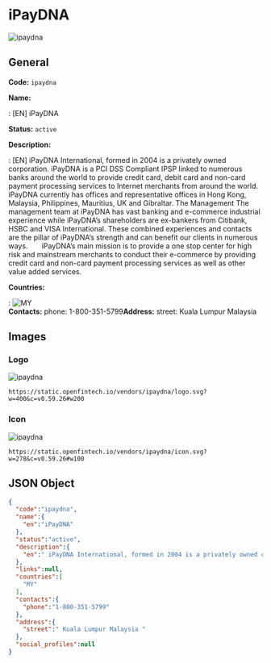 
# iPayDNA 
![ipaydna](https://static.openfintech.io/vendors/ipaydna/logo.svg?w=400&c=v0.59.26#w200)  

## General 
 
**Code:** `ipaydna` 
 
**Name:** 
 
:	[EN] iPayDNA 
 
**Status:** `active` 
 
**Description:** 
 
: [EN]  iPayDNA International, formed in 2004 is a privately owned corporation. iPayDNA is a PCI DSS Compliant IPSP linked to numerous banks around the world to provide credit card, debit card and non-card payment processing services to Internet merchants from around the world.  iPayDNA currently has offices and representative offices in Hong Kong, Malaysia, Philippines, Mauritius, UK and Gibraltar. The Management The management team at iPayDNA has vast banking and e-commerce industrial experience while iPayDNA’s shareholders are ex-bankers from Citibank, HSBC and VISA International. These combined experiences and contacts are the pillar of iPayDNA’s strength and can benefit our clients in numerous ways.       iPayDNA’s main mission is to provide a one stop center for high risk and mainstream merchants to conduct their e-commerce by providing credit card and non-card payment processing services as well as other value added services.  
 
 
**Countries:** 
 
:	![MY](https://cdnjs.cloudflare.com/ajax/libs/flag-icon-css/3.3.0/flags/4x3/my.svg#w24)  
**Contacts:** 
phone: 1-800-351-5799**Address:** 
street:  Kuala Lumpur Malaysia  

## Images 

### Logo 
 
![ipaydna](https://static.openfintech.io/vendors/ipaydna/logo.svg?w=400&c=v0.59.26#w200)  

```
https://static.openfintech.io/vendors/ipaydna/logo.svg?w=400&c=v0.59.26#w200
```  

### Icon 
 
![ipaydna](https://static.openfintech.io/vendors/ipaydna/icon.svg?w=278&c=v0.59.26#w100)  

```
https://static.openfintech.io/vendors/ipaydna/icon.svg?w=278&c=v0.59.26#w100
```  

## JSON Object 

```json
{
  "code":"ipaydna",
  "name":{
    "en":"iPayDNA"
  },
  "status":"active",
  "description":{
    "en":" iPayDNA International, formed in 2004 is a privately owned corporation. iPayDNA is a PCI DSS Compliant IPSP linked to numerous banks around the world to provide credit card, debit card and non-card payment processing services to Internet merchants from around the world.\u00a0 iPayDNA currently has offices and representative offices in Hong Kong, Malaysia, Philippines, Mauritius, UK and Gibraltar. The Management The management team at iPayDNA has vast banking and e-commerce industrial experience while iPayDNA\u2019s shareholders are ex-bankers from Citibank, HSBC and VISA International. These combined experiences and contacts are the pillar of iPayDNA\u2019s strength and can benefit our clients in numerous ways.\u00a0\u00a0\u00a0\u00a0 \u00a0 iPayDNA\u2019s main mission is to provide a one stop center for high risk and mainstream merchants to conduct their e-commerce by providing credit card and non-card payment processing services as well as other value added services. "
  },
  "links":null,
  "countries":[
    "MY"
  ],
  "contacts":{
    "phone":"1-800-351-5799"
  },
  "address":{
    "street":" Kuala Lumpur Malaysia "
  },
  "social_profiles":null
}
```  
